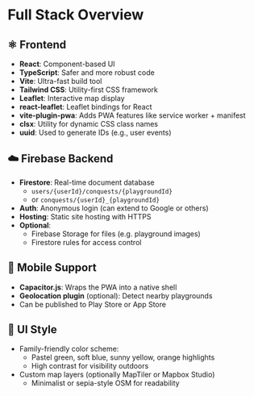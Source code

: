 # Full Stack Overview

## ⚛️ Frontend

- **React**: Component-based UI
- **TypeScript**: Safer and more robust code
- **Vite**: Ultra-fast build tool
- **Tailwind CSS**: Utility-first CSS framework
- **Leaflet**: Interactive map display
- **react-leaflet**: Leaflet bindings for React
- **vite-plugin-pwa**: Adds PWA features like service worker + manifest
- **clsx**: Utility for dynamic CSS class names
- **uuid**: Used to generate IDs (e.g., user events)

## ☁️ Firebase Backend

- **Firestore**: Real-time document database
  - `users/{userId}/conquests/{playgroundId}`
  - or `conquests/{userId}_{playgroundId}`
- **Auth**: Anonymous login (can extend to Google or others)
- **Hosting**: Static site hosting with HTTPS
- **Optional**:
  - Firebase Storage for files (e.g. playground images)
  - Firestore rules for access control

## 📱 Mobile Support

- **Capacitor.js**: Wraps the PWA into a native shell
- **Geolocation plugin** (optional): Detect nearby playgrounds
- Can be published to Play Store or App Store

## 🌈 UI Style

- Family-friendly color scheme:
  - Pastel green, soft blue, sunny yellow, orange highlights
  - High contrast for visibility outdoors
- Custom map layers (optionally MapTiler or Mapbox Studio)
  - Minimalist or sepia-style OSM for readability